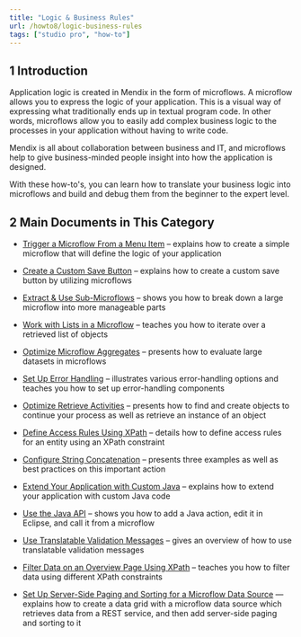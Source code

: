 ```yaml
---
title: "Logic & Business Rules"
url: /howto8/logic-business-rules
tags: ["studio pro", "how-to"]
---
```


## 1 Introduction 

Application logic is created in Mendix in the form of microflows. A microflow allows you to express the logic of your application. This is a visual way of expressing what traditionally ends up in textual program code. In other words, microflows allow you to easily add complex business logic to the processes in your application without having to write code.

Mendix is all about collaboration between business and IT, and microflows help to give business-minded people insight into how the application is designed.

With these how-to's, you can learn how to translate your business logic into microflows and build and debug them from the beginner to the expert level.

## 2 Main Documents in This Category

* [Trigger a Microflow From a Menu Item](trigger-microflow-from-menu-item) – explains how to create a simple microflow that will define the logic of your application

* [Create a Custom Save Button](create-a-custom-save-button) – explains how to create a custom save button by utilizing microflows

* [Extract & Use Sub-Microflows](extract-and-use-sub-microflows) – shows you how to break down a large microflow into more manageable parts

* [Work with Lists in a Microflow](working-with-lists-in-a-microflow) – teaches you how to iterate over a retrieved list of objects

* [Optimize Microflow Aggregates](optimizing-microflow-aggregates) – presents how to evaluate large datasets in microflows

* [Set Up Error Handling](set-up-error-handling) – illustrates various error-handling options and teaches you how to set up error-handling components

* [Optimize Retrieve Activities](optimizing-retrieve-activities) – presents how to find and create objects to continue your process as well as retrieve an instance of an object

* [Define Access Rules Using XPath](define-access-rules-using-xpath) – details how to define access rules for an entity using an XPath constraint

* [Configure String Concatenation](string-concatenation) – presents three examples as well as best practices on this important action

* [Extend Your Application with Custom Java](extending-your-application-with-custom-java) – explains how to extend your application with custom Java code

* [Use the Java API](java-api-tutorial) – shows you how to add a Java action, edit it in Eclipse, and call it from a microflow

* [Use Translatable Validation Messages](translatable-validation-messages) – gives an overview of how to use translatable validation messages

* [Filter Data on an Overview Page Using XPath](filtering-data-on-an-overview-page) – teaches you how to filter data using different XPath constraints

* [Set Up Server-Side Paging and Sorting for a Microflow Data Source](server-side-paging) — explains how to create a data grid with a microflow data source which retrieves data from a REST service, and then add server-side paging and sorting to it